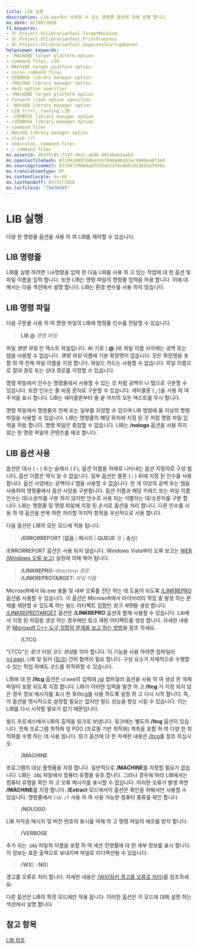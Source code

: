 ```yaml
---
title: LIB 실행
description: Lib.exe에서 사용할 수 있는 명령줄 옵션에 대해 설명 합니다.
ms.date: 02/09/2020
f1_keywords:
- VC.Project.VCLibrarianTool.TargetMachine
- VC.Project.VCLibrarianTool.PrintProgress
- VC.Project.VCLibrarianTool.SuppressStartupBanner
helpviewer_keywords:
- -MACHINE target platform option
- command files, LIB
- MACHINE target platform option
- colon command files
- VERBOSE library manager option
- /NOLOGO library manager option
- dash option specifier
- /MACHINE target platform option
- forward slash option specifier
- -NOLOGO library manager option
- LIB [C++], running LIB
- -VERBOSE library manager option
- /VERBOSE library manager option
- command files
- NOLOGO library manager option
- slash (/)
- semicolon, command files
- / command files
ms.assetid: d54f5c81-7147-4b2c-a8db-68ce6eb1eabd
ms.openlocfilehash: 871b92809f38b4dcbf84de802b1ac9940ea6f1e9
ms.sourcegitcommit: 63784729604aaf526de21f6c6b62813882af930a
ms.translationtype: MT
ms.contentlocale: ko-KR
ms.lasthandoff: 03/17/2020
ms.locfileid: "79438945"
---
```

# <a name="running-lib"></a>LIB 실행

다양 한 명령줄 옵션을 사용 하 여 LIB를 제어할 수 있습니다.

## <a name="lib-command-line"></a>LIB 명령줄

LIB를 실행 하려면 `lib`명령을 입력 한 다음 LIB를 사용 하 고 있는 작업에 대 한 옵션 및 파일 이름을 입력 합니다. 또한 LIB는 명령 파일의 명령줄 입력을 허용 합니다 .이에 대해서는 다음 섹션에서 설명 합니다. LIB는 환경 변수를 사용 하지 않습니다.

## <a name="lib-command-files"></a>LIB 명령 파일

다음 구문을 사용 하 여 명령 파일의 LIB에 명령줄 인수를 전달할 수 있습니다.

> **LIB \@** <em>명령 파일</em>

파일 *명령 파일* 은 텍스트 파일입니다. At 기호 ( **\@** )와 파일 이름 사이에는 공백 또는 탭을 사용할 수 없습니다. *명령 파일* 이름에 기본 확장명이 없습니다. 모든 확장명을 포함 하 여 전체 파일 이름을 지정 합니다. 와일드 카드는 사용할 수 없습니다. 파일 이름으로 절대 경로 또는 상대 경로를 지정할 수 있습니다.

명령 파일에서 인수는 명령줄에서 사용할 수 있는 것 처럼 공백이 나 탭으로 구분할 수 있습니다. 또한 인수는 줄 바꿈 문자로 구분할 수 있습니다. 세미콜론 ( **;** )을 사용 하 여 주석을 표시 합니다. LIB는 세미콜론부터 줄 끝 까지의 모든 텍스트를 무시 합니다.

명령 파일에서 명령줄의 전체 또는 일부를 지정할 수 있으며 LIB 명령에 둘 이상의 명령 파일을 사용할 수 있습니다. LIB는 명령줄의 해당 위치에 지정 된 것 처럼 명령 파일 입력을 허용 합니다. 명령 파일은 중첩할 수 없습니다. LIB는 **/nologo** 옵션을 사용 하지 않는 한 명령 파일의 콘텐츠를 에코 합니다.

## <a name="using-lib-options"></a>LIB 옵션 사용

옵션은 대시 ( **-** ) 또는 슬래시 ( **/** ), 옵션 이름을 차례로 나타내는 옵션 지정자로 구성 됩니다. 옵션 이름은 약식 일 수 없습니다. 일부 옵션은 콜론 ( **:** ) 뒤에 지정 된 인수를 사용 합니다. 옵션 사양에는 공백이나 탭을 사용할 수 없습니다. 한 개 이상의 공백 또는 탭을 사용하여 명령줄에서 옵션 사양을 구분합니다. 옵션 이름과 해당 키워드 또는 파일 이름 인수는 대/소문자를 구분 하지 않지만 인수로 사용 되는 식별자는 대/소문자를 구분 합니다. LIB는 명령줄 및 명령 파일에 지정 된 순서로 옵션을 처리 합니다. 다른 인수를 사용 하 여 옵션을 반복 하면 처리할 마지막 항목을 우선적으로 사용 합니다.

다음 옵션은 LIB의 모든 모드에 적용 됩니다.

> **/ERRORREPORT** \[**없음** &#124; **메시지** &#124; **QUEUE** 큐 &#124; **송신**]

/ERRORREPORT 옵션은 사용 되지 않습니다. Windows Vista부터 오류 보고는 [WER (Windows 오류 보고)](/windows/win32/wer/windows-error-reporting) 설정에 의해 제어 됩니다.

> **/LINKREPRO:** _directory-경로_ \
> **/LINKREPROTARGET:** _파일 이름_

Microsoft에서 lib.exe 충돌 및 내부 오류를 진단 하는 데 도움이 되도록 [/LINKREPRO](linkrepro.md) 옵션을 사용할 수 있습니다. 이 옵션은 Microsoft에서 라이브러리 작업 중 발생 하는 문제를 재현할 수 있도록 하는 빌드 아티팩트 집합인 *링크 재현*을 생성 합니다. [/LINKREPROTARGET](linkreprotarget.md) 옵션은 **/LINKREPRO** 옵션과 함께 사용할 수 있습니다. Lib에서 지정 된 파일을 생성 하는 경우에만 링크 재현 아티팩트를 생성 합니다. 자세한 내용은 [Microsoft C++ 도구 집합의 문제를 보고 하는 방법](../../overview/how-to-report-a-problem-with-the-visual-cpp-toolset.md)을 참조 하세요.

> **/LTCG**

"LTCG"는 *링크 타임 코드 생성*을 의미 합니다. 이 기능을 사용 하려면 컴파일러 ([cl.exe](compiler-options.md)), LIB 및 링커 ([링크](linker-options.md)) 간의 협력이 필요 합니다. 구성 요소가 자체적으로 수행할 수 있는 작업 외에도 코드를 최적화할 수 있습니다.

LIB에 대 한 **/ltcg** 옵션은 cl.exe의 입력에 [/gl](gl-whole-program-optimization.md) 컴파일러 옵션을 사용 하 여 생성 된 개체 파일이 포함 되도록 지정 합니다. LIB가 이러한 입력을 발견 하 고 **/ltcg** 가 지정 되지 않은 경우 정보 메시지를 표시 한 후/ltcg를 사용 하도록 설정 하 고 다시 시작 합니다. 즉,이 옵션을 명시적으로 설정할 필요는 없지만 빌드 성능을 향상 시킬 수 있습니다. 이는 LIB를 다시 시작할 필요가 없기 때문입니다.

빌드 프로세스에서 LIB의 출력을 링크로 보냅니다. 링크에는 별도의 **/ltcg** 옵션이 있습니다. 전체 프로그램 최적화 및 PGO (프로필 기반 최적화) 계측을 포함 하 여 다양 한 최적화를 수행 하는 데 사용 됩니다. 링크 옵션에 대 한 자세한 내용은 [/ltcg](ltcg-link-time-code-generation.md)를 참조 하십시오.

> **/MACHINE**

프로그램의 대상 플랫폼을 지정 합니다. 일반적으로 **/MACHINE**를 지정할 필요가 없습니다. LIB는 .obj 파일에서 컴퓨터 유형을 유추 합니다. 그러나 경우에 따라 LIB에서는 컴퓨터 유형을 확인 하 고 오류 메시지를 표시할 수 없습니다. 이러한 오류가 발생 하면 **/MACHINE**를 지정 합니다. **/Extract** 모드에서이 옵션은 확인을 위해서만 사용할 수 있습니다. 명령줄에서 `lib /?` 사용 하 여 사용 가능한 컴퓨터 종류를 확인 합니다.

> **/NOLOGO**

LIB 저작권 메시지 및 버전 번호의 표시를 억제 하 고 명령 파일의 에코를 방지 합니다.

> **/VERBOSE**

추가 되는 .obj 파일의 이름을 포함 하 여 세션 진행률에 대 한 세부 정보를 표시 합니다. 이 정보는 표준 출력으로 보내지며 파일로 리디렉션될 수 있습니다.

> **/WX**[ **: NO**]

경고를 오류로 처리 합니다. 자세한 내용은 [/WX(링커 경고를 오류로 처리)](wx-treat-linker-warnings-as-errors.md)를 참조하세요.

다른 옵션은 LIB의 특정 모드에만 적용 됩니다. 이러한 옵션은 각 모드에 대해 설명 하는 섹션에서 설명 합니다.

## <a name="see-also"></a>참고 항목

[LIB 참조](lib-reference.md)
